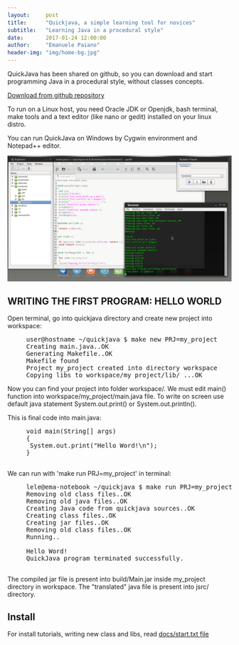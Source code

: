 ```yaml
---
layout:     post
title:      "Quickjava, a simple learning tool for novices"
subtitle:   "Learning Java in a procedural style"
date:       2017-01-24 12:00:00
author:     "Emanuele Paiano"
header-img: "img/home-bg.jpg"
---
```


<p>QuickJava has been shared on github, so you can download and start programming Java in a procedural style, without classes concepts.</p>

<p><a href="https://github.com/emanuelepaiano/quickjava">Download from github repository</a></p>

<p>To run on a Linux host, you need Oracle JDK or Openjdk, bash terminal, make tools and a text editor (like nano or gedit) installed on your linux distro.</p>

<p>You can run QuickJava on Windows by Cygwin environment and Notepad++ editor.</p>

<a href="#">
    <img src="https://github.com/emanuelepaiano/quickjava/blob/master/screenshot.png?raw=true" alt="Screenshot">
</a>

<h2 class="section-heading">WRITING THE FIRST PROGRAM: HELLO WORLD</h2>
<p>Open terminal, go into quickjava directory and create new project into workspace:</p>
<pre>
     user@hostname ~/quickjava $ make new PRJ=my_project
     Creating main.java..OK
     Generating Makefile..OK
     Makefile found
     Project my_project created into directory workspace 
     Copying libs to workspace/my_project/lib/ ...OK
</pre>

<p>Now you can find your project into folder workspace/. We must edit main() function
     into workspace/my_project/main.java file. To write on screen use default java statement
     System.out.print() or System.out.println().</p>
    
 <p>This is final code into main.java:</p>
    
<pre>
     void main(String[] args)
     {
      System.out.print("Hello Word!\n");
     }
 </pre>
     
     
<p> We can run with 'make run PRJ=my_project' in terminal:</p>

<pre>
     lele@ema-notebook ~/quickjava $ make run PRJ=my_project
     Removing old class files..OK
     Removing old java files..OK
     Creating Java code from quickjava sources..OK
     Creating class files..OK
     Creating jar files..OK
     Removing old class files..OK
     Running..

     Hello Word!
     QuickJava program terminated successfully.
 </pre>
  
  
  <p> The compiled jar file is present into build/Main.jar inside 
     my_project directory in workspace. The "translated" java file 
	 is present into jsrc/ directory.</p>


<h2 class="section-heading">Install</h2>

<p>For install tutorials, writing new class and libs, read <a href="https://github.com/emanuelepaiano/quickjava/blob/master/doc/START.TXT">docs/start.txt file</a></p>


